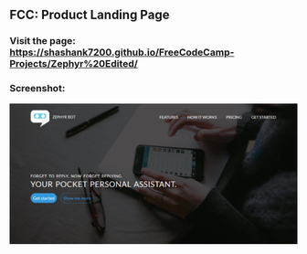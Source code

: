 ## FCC: Product Landing Page

### Visit the page: https://shashank7200.github.io/FreeCodeCamp-Projects/Zephyr%20Edited/

### Screenshot:

![alt-tag](images/screenshot.png)